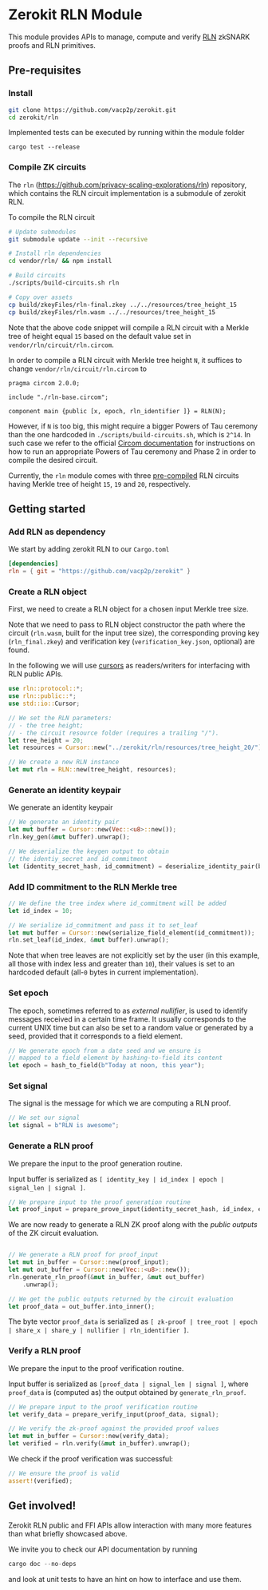 # Zerokit RLN Module

This module provides APIs to manage, compute and verify [RLN](https://rfc.vac.dev/spec/32/) zkSNARK proofs and RLN primitives.

## Pre-requisites
### Install

```sh
git clone https://github.com/vacp2p/zerokit.git
cd zerokit/rln
```
Implemented tests can be executed by running within the module folder

`cargo test --release`

### Compile ZK circuits

The `rln` (https://github.com/privacy-scaling-explorations/rln) repository, which contains the RLN circuit implementation is a submodule of zerokit RLN. 

To compile the RLN circuit

``` sh
# Update submodules
git submodule update --init --recursive

# Install rln dependencies
cd vendor/rln/ && npm install

# Build circuits
./scripts/build-circuits.sh rln

# Copy over assets
cp build/zkeyFiles/rln-final.zkey ../../resources/tree_height_15
cp build/zkeyFiles/rln.wasm ../../resources/tree_height_15
```

Note that the above code snippet will compile a RLN circuit with a Merkle tree of height equal `15` based on the default value set in `vendor/rln/circuit/rln.circom`.

In order to compile a RLN circuit with Merkle tree height `N`, it suffices to change `vendor/rln/circuit/rln.circom` to

```
pragma circom 2.0.0;

include "./rln-base.circom";

component main {public [x, epoch, rln_identifier ]} = RLN(N);
```

However, if `N` is too big, this might require a bigger Powers of Tau ceremony than the one hardcoded in `./scripts/build-circuits.sh`, which is `2^14`. 
In such case we refer to the official [Circom documentation](https://docs.circom.io/getting-started/proving-circuits/#powers-of-tau) for instructions on how to run an appropriate Powers of Tau ceremony and Phase 2 in order to compile the desired circuit.


Currently, the `rln` module comes with three [pre-compiled](https://github.com/vacp2p/zerokit/tree/master/rln/resources) RLN circuits having Merkle tree of height `15`, `19` and `20`, respectively.

## Getting started

### Add RLN as dependency

We start by adding zerokit RLN to our `Cargo.toml`

```toml
[dependencies]
rln = { git = "https://github.com/vacp2p/zerokit" }
```

### Create a RLN object

First, we need to create a RLN object for a chosen input Merkle tree size.

Note that we need to pass to RLN object constructor the path where the circuit (`rln.wasm`, built for the input tree size), the corresponding proving key (`rln_final.zkey`) and verification key (`verification_key.json`, optional) are found.

In the following we will use [cursors](https://doc.rust-lang.org/std/io/struct.Cursor.html) as readers/writers for interfacing with RLN public APIs.

```rust
use rln::protocol::*;
use rln::public::*;
use std::io::Cursor;

// We set the RLN parameters: 
// - the tree height;
// - the circuit resource folder (requires a trailing "/").
let tree_height = 20;
let resources = Cursor::new("../zerokit/rln/resources/tree_height_20/");

// We create a new RLN instance
let mut rln = RLN::new(tree_height, resources);
```

### Generate an identity keypair

We generate an identity keypair

```rust
// We generate an identity pair
let mut buffer = Cursor::new(Vec::<u8>::new());
rln.key_gen(&mut buffer).unwrap();

// We deserialize the keygen output to obtain
// the identiy_secret and id_commitment
let (identity_secret_hash, id_commitment) = deserialize_identity_pair(buffer.into_inner());
```

### Add ID commitment to the RLN Merkle tree

```rust
// We define the tree index where id_commitment will be added
let id_index = 10;

// We serialize id_commitment and pass it to set_leaf
let mut buffer = Cursor::new(serialize_field_element(id_commitment));
rln.set_leaf(id_index, &mut buffer).unwrap();
```

Note that when tree leaves are not explicitly set by the user (in this example, all those with index less and greater than `10`), their values is set to an hardcoded default (all-`0` bytes in current implementation).

### Set epoch

The epoch, sometimes referred to as _external nullifier_, is used to identify messages received in a certain time frame. It usually corresponds to the current UNIX time but can also be set to a random value or generated by a seed, provided that it corresponds to a field element.

```rust
// We generate epoch from a date seed and we ensure is
// mapped to a field element by hashing-to-field its content
let epoch = hash_to_field(b"Today at noon, this year");
```
### Set signal

The signal is the message for which we are computing a RLN proof.

```rust
// We set our signal 
let signal = b"RLN is awesome";
```

### Generate a RLN proof

We prepare the input to the proof generation routine. 

Input buffer is serialized as `[ identity_key | id_index | epoch | signal_len | signal ]`.

```rust
// We prepare input to the proof generation routine
let proof_input = prepare_prove_input(identity_secret_hash, id_index, epoch, signal);
```

We are now ready to generate a RLN ZK proof along with the _public outputs_ of the ZK circuit evaluation.

```rust

// We generate a RLN proof for proof_input
let mut in_buffer = Cursor::new(proof_input);
let mut out_buffer = Cursor::new(Vec::<u8>::new());
rln.generate_rln_proof(&mut in_buffer, &mut out_buffer)
    .unwrap();

// We get the public outputs returned by the circuit evaluation
let proof_data = out_buffer.into_inner();
```

The byte vector `proof_data` is serialized as `[ zk-proof | tree_root | epoch | share_x | share_y | nullifier | rln_identifier ]`.


### Verify a RLN proof

We prepare the input to the proof verification routine. 

Input buffer is serialized as `[proof_data | signal_len | signal ]`, where `proof_data` is (computed as) the output obtained by `generate_rln_proof`.

```rust
// We prepare input to the proof verification routine
let verify_data = prepare_verify_input(proof_data, signal);

// We verify the zk-proof against the provided proof values
let mut in_buffer = Cursor::new(verify_data);
let verified = rln.verify(&mut in_buffer).unwrap();
```

We check if the proof verification was successful: 
```rust
// We ensure the proof is valid
assert!(verified);
```

## Get involved!
Zerokit RLN public and FFI APIs allow interaction with many more features than what briefly showcased above.

We invite you to check our API documentation by running
```rust
cargo doc --no-deps
```
and look at unit tests to have an hint on how to interface and use them.